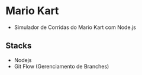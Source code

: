 # Mario Kart
- Simulador de Corridas do Mario Kart com Node.js

## Stacks
- Nodejs
- Git Flow (Gerenciamento de Branches)
